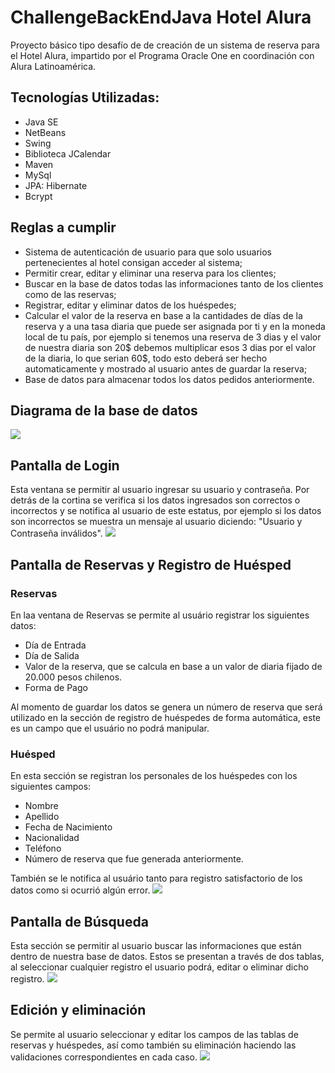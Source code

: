 <h1>ChallengeBackEndJava Hotel Alura</h1>
Proyecto básico tipo desafío de de creación de un sistema de reserva para el Hotel Alura, impartido por el Programa Oracle One en coordinación con Alura Latinoamérica.

<h2>Tecnologías Utilizadas:</h2>
<ul>
  <li>Java SE</li>
  <li>NetBeans</li>
  <li>Swing</li>
  <li>Biblioteca JCalendar</li>
  <li>Maven</li>
  <li>MySql</li>
  <li>JPA: Hibernate</li>
  <li>Bcrypt</li>
</ul>

<h2>Reglas a cumplir</h2>
<ul>
  <li>Sistema de autenticación de usuario para que solo usuarios pertenecientes al hotel consigan acceder al sistema;</li>
  <li>Permitir crear, editar y eliminar una reserva para los clientes;</li>
  <li>Buscar en la base de datos todas las informaciones tanto de los clientes como de las reservas;</li>
  <li>Registrar, editar y eliminar datos de los huéspedes;</li>
  <li>Calcular el valor de la reserva en base a la cantidades de días de la reserva y a una tasa diaria que puede ser asignada por ti y en la moneda local de tu país, por ejemplo si tenemos una reserva de 3 dias y el valor de nuestra diaria son 20$ debemos multiplicar esos 3 dias por el valor de la diaria, lo que serian 60$, todo esto deberá ser hecho automaticamente y mostrado al usuario antes de guardar la reserva;</li>
  <li>Base de datos para almacenar todos los datos pedidos anteriormente.</li>
</ul>

<h2>Diagrama de la base de datos</h2>
<img src="https://github.com/pittuk/ChallengeBackEndJava-HotelAlura/assets/31288202/9b2581d7-a5be-4bb0-8d62-0e7b42b72137"/>

<h2>Pantalla de Login</h2>
Esta ventana se permitir al usuario ingresar su usuario y contraseña. Por detrás de la cortina se verifica si los datos ingresados son correctos o incorrectos y se notifica al usuario de este estatus, por ejemplo si los datos son incorrectos se muestra un mensaje al usuario diciendo: "Usuario y Contraseña inválidos".

<img src="https://github.com/pittuk/ChallengeBackEndJava-HotelAlura/assets/31288202/33fd89dc-03b5-4a4b-a139-56f6f8649bca"/>

<h2>Pantalla de Reservas y Registro de Huésped</h2>
<h3>Reservas</h3>
En laa ventana de Reservas se permite al usuário registrar los siguientes datos:
<ul>
<li>Día de Entrada</li>
<li>Día de Salida</li>
<li>Valor de la reserva, que se calcula en base a un valor de diaria fijado de 20.000 pesos chilenos.</li>
<li>Forma de Pago </li>
</ul>
Al momento de guardar los datos se genera un número de reserva que será utilizado en la sección de registro de huéspedes de forma automática, este es un campo que el usuário no podrá manipular.

<h3>Huésped</h3>
En esta sección se registran los personales de los huéspedes con los siguientes campos:
<ul>
<li>Nombre</li>
<li>Apellido</li>
<li>Fecha de Nacimiento</li>
<li>Nacionalidad</li>
<li>Teléfono</li>
<li>Número de reserva que fue generada anteriormente.</li>
</ul>
También se le notifica al usuário tanto para registro satisfactorio de los datos como si ocurrió algún error.

<img src="https://github.com/pittuk/ChallengeBackEndJava-HotelAlura/assets/31288202/f35e6de1-7e72-4ca6-98b3-510abd059adf"/>

<h2>Pantalla de Búsqueda</h2>
Esta sección se permitir al usuario buscar las informaciones que están dentro de nuestra base de datos. Estos se presentan a través de dos tablas, al seleccionar cualquier registro el usuario podrá, editar o eliminar dicho registro.
<img src="https://github.com/pittuk/ChallengeBackEndJava-HotelAlura/assets/31288202/59468aec-010d-4fbe-8c6b-243d1e440819"/>

<h2>Edición y eliminación</h2>
Se permite al usuario seleccionar y editar los campos de las tablas de reservas y huéspedes, así como también su eliminación haciendo las validaciones correspondientes en cada caso.

<img src="https://github.com/pittuk/ChallengeBackEndJava-HotelAlura/assets/31288202/4820ef05-c6d2-488c-b51e-4c066140d166"/>


